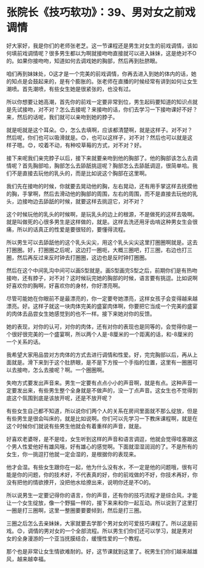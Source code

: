 # 张院长《技巧软功》：39、男对女之前戏调情

好大家好，我是你们的老师张老芝。这一节课程还是男生对女生的前戏调情，该如何填前戏调情呢？很多男生都以为啊就接吻吻直接就可以进入妹妹，这是绝对不O的。如果你接吻吻，知道如何去调戏她的胸部，然后再到肚脐眼。

咱们再到妹妹处，O这才是一个完美的前戏调情，你再去进入到她的体内的话，她的知点是会鼓起来的，是有个膨胀的。张老师在直播的时候经常有讲到如何让女生潮喷。首先潮喷，有些女生她是很紧张的，也没有过。

所以你想要让她高潮，首先你的前戏一定要非常到位，男生起码要知道的知识点就是先试接吻，对不对？怎么去接呢？来接吻的话，你们去学习一下接吻课好不好？来，然后的话呢，我们就可以亲吻到她的脖子。

就是呃就是这个耳朵。😊，怎么去填啊，应该都清楚啊，就是这样子。对不对？然后呢，你们也可以吸滑就是。😊，也可以这样子，对不对？然后也可以就是这样子嗯。😊，咬着不动，有种咬草莓的方式，对不对？好。

接下来呢我们亲完脖子以后，接下来就要亲吻到他的胸部了。他的胸部该怎么去调情呢？首先胸部哈，胸部怎么去舔舐挑逗呢？胸部怎么去舔舐调逗，很简单哈。我们不是直接去玩他的乳头的，而是比如说这个胸部在这里啊。

我们先在接吻的时候，你就要去晃动他的胸，左右晃动，还有用手掌这样去抚摸他的胸，手掌啊，然后去滑动他的胸部的周围，左右的周围，而不是直接去玩他的乳头，边接吻边去舔舐的时候，就要这样去挑逗它，对不对？

这个时候玩他的乳头的时候啊，是玩乳头的边上的根源，不是做死的这样去吸啊。就是叫做死的心很多男生是这样做的，就是。这样去洗还用牙齿啃这种男女生会很痛，所以的话真正的性爱是要很轻的，要懂得流程。

所以男生可以去舔舐他的这个乳头尖尖，用这个乳头尖尖这里打圈圈啊就是。这去打圈圈。好，打圈圈之后呢，这边打一圈呃，大概三圈吧，打三圈，右边也打三圈，然后再反过来反时钟去打圈圈，这边也是反时钟打圈圈。

然后在这个中间乳沟中间可以画S型就是。画S型画完S型之后，前期你们是有热吻接吻，还有脖子，对不对？这时候玩完她的胸部的时候，语言要有挑逗。比如说啊好喜欢你的胸啊，好喜欢你的身材，你好漂亮啊。

尽管可能她在你眼前不是最漂亮的，你一定要夸她漂亮，这样女孩子会变得越来越漂亮。好。这样子就这一块肉体完美的盛宴肉体啊，你要把它当成一个完美的盛宴的肉体去品尝女生她感觉到的也不一样。接下来她对你的反馈。

她的表现，对你的认可，对你的肉体，还有对你的表现也是同等的，会觉得你是一个很好很完美的一个盛宴啊，所以两个人是-8厘米的一个距离的话，和-8厘米的一个关系的话。

我希望大家用品尝对方肉体的方式去进行调情和性爱。好，完完胸部以后，再从上面就是。滑下来到于这个肚脐眼，是不是下方按一个手指的位置，这里有一圈圈可以去接吻，怎么去接呢？啊。一个圈圈啊。

失吻方式要发出声音来。男生一定要有点点小小的声音啊，就是有点。这种声音一定要发出来，有些男生整个全身就是不做声的，没一丁点声音。这女生也不觉得到底这个氛围到底是该放开呢，还是不放开呢？

有些女生自己都不知道，所以说你们两个人的关系在房间里面就不那么绽放，但是有些男生是很会叫床的，就是比如说啊。你们可以先学习一下教床课程啊，就是在这个时候你们就说有些男生他就会有着重样的声音，就是。

好喜欢老婆呀，是不是哇，女生听到这样的声音和语言调逗，他就会觉得哇塞跟这个男人性爱他好有雄风哦，好有雄心的感觉啊。下面就湿湿润润的了。不是所有的女生，你一挑逗打他就一定会湿的，是根据你的表现来。

他才会湿。有些女生跟你在一起，他为什么没有水，不一定是他的问题哦，很有可能是你的问题，你的技术好，不代表真的好，你的前戏做的不好，你技术再好，你没有把他的情欲撩开，没把他水给撩出来，说明你还是不O的。

所以说男生一定要记得你的语言，你的声音，还有你的技巧流程才是综合风，才能让一个女生绽放，像一个野猫一样的，接下来来和你一起互动。所以说到了这里打一圈是打三圈啊，这里一整圈要要要倾到，然后是打三圈。

三圈之后怎么去亲妹妹，大家就要去学那个男对女的可爱技巧课程了。所以这是前戏。😊，调情的男对女的一个全部流程。所以男生们你们还可以学习，就是男对女的全身漫游的一个亚当抚膜结合，缓慢性爱的一个教程。

那个也是非常让女生情欲难耐的。好，这节课就到这里了。祝男生们你们越来越雄风，越来越幸福。